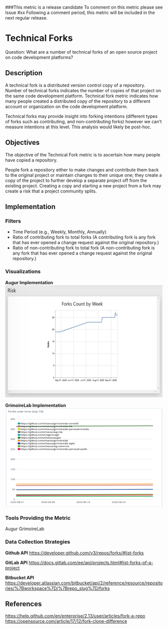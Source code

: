 ###This metric is a release candidate To comment on this metric please see Issue #xx Following a comment period, this metric will be included in the next regular release.

# Technical Forks
Question: What are a number of technical forks of an open source project on code development platforms?

## Description
A technical fork is a distributed version control copy of a repository. Number of technical forks indicates the number of copies of that project on the same code development platform. Technical fork metric indicates how many people created a distributed copy of the repository to a different account or organization on the code development platform. 

Technical forks may provide insight into forking intentions (different types of forks such as contributing, and non-contributing forks) however we can’t measure intentions at this level. This analysis would likely be post-hoc.

## Objectives
The objective of the Technical Fork metric is to ascertain how many people have copied a repository. 

People fork a repository either to make changes and contribute them back to the original project or maintain changes to their unique one; they create a copy of the project to further develop a separate project off from the existing project. Creating a copy and starting a new project from a fork may create a risk that a project community splits. 

## Implementation

### Filters
* Time Period (e.g., Weekly, Monthly, Annually)
* Ratio of contributing fork to total forks (A contributing fork is any fork that has ever opened a change request against the original repository.)
* Ratio of non-contributing fork to total fork (A non-contributing fork is any fork that has ever opened a change request against the original repository.)

### Visualizations
**Augur Implementation**
![Augur Implementation](images/Augur-fork.png)

**GrimoireLab Implementation**
![GrimoireLab Implementation](images/Grimoirelab-fork.png)

### Tools Providing the Metric
Augur
GrimoireLab

### Data Collection Strategies
**Github API** 
https://developer.github.com/v3/repos/forks/#list-forks

**GitLab API**
https://docs.gitlab.com/ee/api/projects.html#list-forks-of-a-project

**Bitbucket API**
https://developer.atlassian.com/bitbucket/api/2/reference/resource/repositories/%7Bworkspace%7D/%7Brepo_slug%7D/forks

## References
https://help.github.com/en/enterprise/2.13/user/articles/fork-a-repo
https://opensource.com/article/17/12/fork-clone-difference



